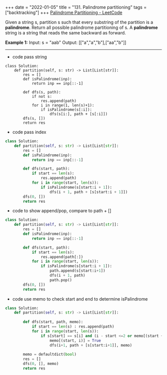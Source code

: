 +++ 
date = "2022-01-05"
title = "131. Palindrome partitioning"
tags = ["backtracking"]
+++
[Palindrome Partitioning - LeetCode](https://leetcode.com/problems/palindrome-partitioning/)

Given a string s, partition s such that every substring of the partition is a **palindrome**. Return all possible palindrome partitioning of s.
A **palindrome** string is a string that reads the same backward as forward.
 
**Example 1:**
Input: s = "aab" Output: [["a","a","b"],["aa","b"]]


---
- code  pass string
```
class Solution:
    def partition(self, s: str) -> List[List[str]]:
        res = []
        def isPalindrome(inp):
            return inp == inp[::-1]

        def dfs(s, path):
            if not s:
                res.append(path)
            for i in range(1, len(s)+1):
                if isPalindrome(s[:i]):
                    dfs(s[i:], path + [s[:i]])
        dfs(s, [])
        return res

```
- code pass index
```py
class Solution:
    def partition(self, s: str) -> List[List[str]]:
        res = []
        def isPalindrome(inp):
            return inp == inp[::-1]

        def dfs(start, path):
            if start == len(s):
                res.append(path)
            for i in range(start, len(s)):
                if isPalindrome(s[start:i + 1]):
                    dfs(i + 1, path + [s[start:i + 1]])
        dfs(0, [])
        return res


```
- code  to show append/pop,  compare to  path + []
```py
class Solution:
    def partition(self, s: str) -> List[List[str]]:
        res = []
        def isPalindrome(inp):
            return inp == inp[::-1]

        def dfs(start, path):
            if start == len(s):
                res.append(path[:])
            for i in range(start, len(s)):
                if isPalindrome(s[start:i + 1]):
                    path.append(s[start:i+1])
                    dfs(i + 1, path)
                    path.pop()
        dfs(0, [])
        return res
```
- code use memo to check start and end to determine isPalindrome
```py
class Solution:
    def partition(self, s: str) -> List[List[str]]:
        
        def dfs(start, path, memo):
            if start == len(s) : res.append(path)
            for i in range(start, len(s)):
                if s[start] == s[i] and (i - start <=2 or memo[(start + 1, i - 1)]):
                    memo[(start, i)] = True
                    dfs(i+1, path + [s[start:i+1]], memo)
                    
        memo = defaultdict(bool)
        res = []
        dfs(0, [], memo)
        return res
```
